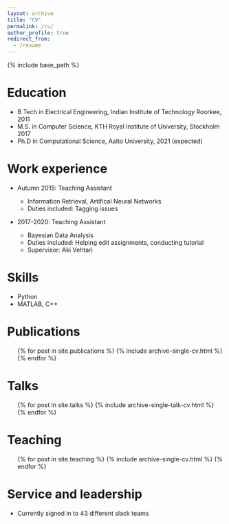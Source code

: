 ```yaml
---
layout: archive
title: "CV"
permalink: /cv/
author_profile: true
redirect_from:
  - /resume
---
```


{% include base_path %}

Education
======
* B Tech in Electrical Engineering, Indian Institute of Technology Roorkee, 2011
* M.S. in Computer Science, KTH Royal Institute of University, Stockholm 2017
* Ph.D in Computational Science, Aalto University, 2021 (expected)

Work experience
======
* Autumn 2015: Teaching Assistant
  * Information Retrieval, Artifical Neural Networks
  * Duties included: Tagging issues

* 2017-2020: Teaching Assistant
  * Bayesian Data Analysis
  * Duties included: Helping edit assignments, conducting tutorial
  * Supervisor: Aki Vehtari
  
Skills
======
* Python
* MATLAB, C++


Publications
======
  <ul>{% for post in site.publications %}
    {% include archive-single-cv.html %}
  {% endfor %}</ul>
  
Talks
======
  <ul>{% for post in site.talks %}
    {% include archive-single-talk-cv.html %}
  {% endfor %}</ul>
  
Teaching
======
  <ul>{% for post in site.teaching %}
    {% include archive-single-cv.html %}
  {% endfor %}</ul>
  
Service and leadership
======
* Currently signed in to 43 different slack teams

